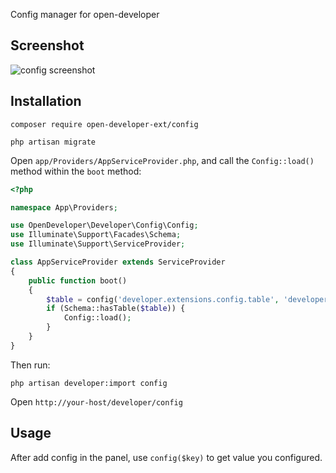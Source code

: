 Config manager for open-developer
## Screenshot

![config screenshot](https://open-developer.org/docs/images/screenshots/ext-config.png)

## Installation

```
composer require open-developer-ext/config
```

```
php artisan migrate
```

Open `app/Providers/AppServiceProvider.php`, and call the `Config::load()` method within the `boot` method:

```php
<?php

namespace App\Providers;

use OpenDeveloper\Developer\Config\Config;
use Illuminate\Support\Facades\Schema;
use Illuminate\Support\ServiceProvider;

class AppServiceProvider extends ServiceProvider
{
    public function boot()
    {
        $table = config('developer.extensions.config.table', 'developer_config');
        if (Schema::hasTable($table)) {
            Config::load();
        }
    }
}
```

Then run: 

```
php artisan developer:import config
```

Open `http://your-host/developer/config`

## Usage

After add config in the panel, use `config($key)` to get value you configured.
